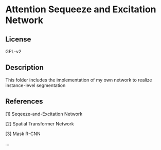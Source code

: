 # Attention Sequeeze and Excitation Network


## License

GPL-v2

## Description

This folder includes the implementation of my own network to realize instance-level segmentation

## References

[1] Seqeeze-and-Excitation Network

[2] Spatial Transformer Network

[3] Mask R-CNN

...
